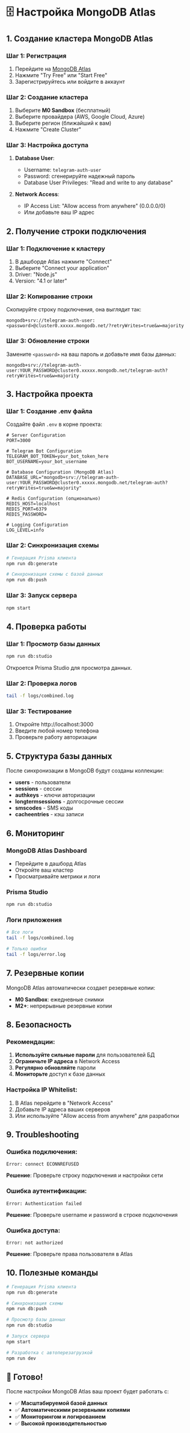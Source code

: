# 🗄️ Настройка MongoDB Atlas

## 1. Создание кластера MongoDB Atlas

### Шаг 1: Регистрация
1. Перейдите на [MongoDB Atlas](https://www.mongodb.com/atlas)
2. Нажмите "Try Free" или "Start Free"
3. Зарегистрируйтесь или войдите в аккаунт

### Шаг 2: Создание кластера
1. Выберите **M0 Sandbox** (бесплатный)
2. Выберите провайдера (AWS, Google Cloud, Azure)
3. Выберите регион (ближайший к вам)
4. Нажмите "Create Cluster"

### Шаг 3: Настройка доступа
1. **Database User**:
   - Username: `telegram-auth-user`
   - Password: сгенерируйте надежный пароль
   - Database User Privileges: "Read and write to any database"

2. **Network Access**:
   - IP Access List: "Allow access from anywhere" (0.0.0.0/0)
   - Или добавьте ваш IP адрес

## 2. Получение строки подключения

### Шаг 1: Подключение к кластеру
1. В дашборде Atlas нажмите "Connect"
2. Выберите "Connect your application"
3. Driver: "Node.js"
4. Version: "4.1 or later"

### Шаг 2: Копирование строки
Скопируйте строку подключения, она выглядит так:
```
mongodb+srv://telegram-auth-user:<password>@cluster0.xxxxx.mongodb.net/?retryWrites=true&w=majority
```

### Шаг 3: Обновление строки
Замените `<password>` на ваш пароль и добавьте имя базы данных:
```
mongodb+srv://telegram-auth-user:YOUR_PASSWORD@cluster0.xxxxx.mongodb.net/telegram-auth?retryWrites=true&w=majority
```

## 3. Настройка проекта

### Шаг 1: Создание .env файла
Создайте файл `.env` в корне проекта:

```env
# Server Configuration
PORT=3000

# Telegram Bot Configuration
TELEGRAM_BOT_TOKEN=your_bot_token_here
BOT_USERNAME=your_bot_username

# Database Configuration (MongoDB Atlas)
DATABASE_URL="mongodb+srv://telegram-auth-user:YOUR_PASSWORD@cluster0.xxxxx.mongodb.net/telegram-auth?retryWrites=true&w=majority"

# Redis Configuration (опционально)
REDIS_HOST=localhost
REDIS_PORT=6379
REDIS_PASSWORD=

# Logging Configuration
LOG_LEVEL=info
```

### Шаг 2: Синхронизация схемы
```bash
# Генерация Prisma клиента
npm run db:generate

# Синхронизация схемы с базой данных
npm run db:push
```

### Шаг 3: Запуск сервера
```bash
npm start
```

## 4. Проверка работы

### Шаг 1: Просмотр базы данных
```bash
npm run db:studio
```
Откроется Prisma Studio для просмотра данных.

### Шаг 2: Проверка логов
```bash
tail -f logs/combined.log
```

### Шаг 3: Тестирование
1. Откройте http://localhost:3000
2. Введите любой номер телефона
3. Проверьте работу авторизации

## 5. Структура базы данных

После синхронизации в MongoDB будут созданы коллекции:

- **users** - пользователи
- **sessions** - сессии
- **authkeys** - ключи авторизации
- **longtermsessions** - долгосрочные сессии
- **smscodes** - SMS коды
- **cacheentries** - кэш записи

## 6. Мониторинг

### MongoDB Atlas Dashboard
- Перейдите в дашборд Atlas
- Откройте ваш кластер
- Просматривайте метрики и логи

### Prisma Studio
```bash
npm run db:studio
```

### Логи приложения
```bash
# Все логи
tail -f logs/combined.log

# Только ошибки
tail -f logs/error.log
```

## 7. Резервные копии

MongoDB Atlas автоматически создает резервные копии:
- **M0 Sandbox**: ежедневные снимки
- **M2+**: непрерывные резервные копии

## 8. Безопасность

### Рекомендации:
1. **Используйте сильные пароли** для пользователей БД
2. **Ограничьте IP адреса** в Network Access
3. **Регулярно обновляйте** пароли
4. **Мониторьте** доступ к базе данных

### Настройка IP Whitelist:
1. В Atlas перейдите в "Network Access"
2. Добавьте IP адреса ваших серверов
3. Или используйте "Allow access from anywhere" для разработки

## 9. Troubleshooting

### Ошибка подключения:
```
Error: connect ECONNREFUSED
```
**Решение**: Проверьте строку подключения и настройки сети

### Ошибка аутентификации:
```
Error: Authentication failed
```
**Решение**: Проверьте username и password в строке подключения

### Ошибка доступа:
```
Error: not authorized
```
**Решение**: Проверьте права пользователя в Atlas

## 10. Полезные команды

```bash
# Генерация Prisma клиента
npm run db:generate

# Синхронизация схемы
npm run db:push

# Просмотр базы данных
npm run db:studio

# Запуск сервера
npm start

# Разработка с автоперезагрузкой
npm run dev
```

## 🎯 Готово!

После настройки MongoDB Atlas ваш проект будет работать с:
- ✅ **Масштабируемой базой данных**
- ✅ **Автоматическими резервными копиями**
- ✅ **Мониторингом и логированием**
- ✅ **Высокой производительностью**
